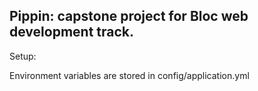 ## Pippin: capstone project for Bloc web development track.

Setup:

Environment variables are stored in config/application.yml